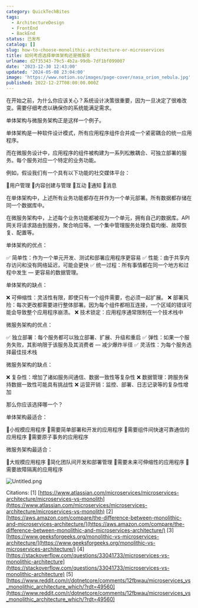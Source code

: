 ```yaml
---
category: QuickTechBites
tags:
  - ArchitectureDesign
  - FrontEnd
  - BackEnd
status: 已发布
catalog: []
slug: how-to-choose-monolithic-architecture-or-microservices
title: 如何考虑选择单体架构还是微服务
urlname: d2f35343-79c5-4b2a-99db-7df1bf099007
date: '2023-12-30 12:43:00'
updated: '2024-05-08 23:04:00'
image: 'https://www.notion.so/images/page-cover/nasa_orion_nebula.jpg'
published: 2022-12-27T08:00:00.000Z
---
```


在开始之前，为什么你应该关心？系统设计决策很重要，因为一旦决定了很难改变。需要仔细考虑以确保你的系统能满足需求。


单体架构与微服务架构正是这样一个例子。


单体架构是一种软件设计模式，所有应用程序组件合并成一个紧密耦合的统一应用程序。


而在微服务设计中，应用程序的组件被构建为一系列松散耦合、可独立部署的服务。每个服务对应一个特定的业务功能。


例如，假设我们有一个具有以下功能的社交媒体平台：


🔸用户管理
🔸内容创建与管理
🔸互动
🔸通知
🔸消息


在单体架构中，上述所有业务功能都存在并作为一个单元部署。所有数据都存储在同一个数据库中。


在微服务架构中，上述每个业务功能都被视为一个单元，拥有自己的数据库。API 网关将请求路由到服务，聚合响应等。一个集中管理服务处理负载均衡、故障恢复、配置等。


单体架构的优点：


✅ 简单性：作为一个单元开发、测试和部署应用程序更容易
✅ 性能：由于共享内存访问和没有网络延迟，可能会更快
✅ 统一过程：所有事情都在同一个地方和过程中发生 — 更容易的数据管理。


单体架构的缺点：


❌ 可伸缩性：灵活性有限，即使只有一个组件需要，也必须一起扩展。
❌ 部署风险：每次更改都需要进行整体部署。因为每个组件都相互连接，一个区域的错误可能会导致整个应用程序崩溃。
❌ 技术锁定：应用程序通常限制在一个技术栈中


微服务架构的优点：


✅ 独立部署：每个服务都可以独立部署、扩展、升级和重启
✅ 弹性：如果一个服务失败，其影响限于该服务及其消费者 — 减少爆炸半径
✅ 灵活性：为每个服务选择最佳技术栈


微服务架构的缺点：


❌ 复杂性：增加了诸如服务间通信、数据一致性等复杂性
❌ 数据管理：跨服务保持数据一致性可能具有挑战性
❌ 运营开销：监控、部署、日志记录等的复杂性增加


那么你应该选择哪一个？


单体架构最适合：


🔹小规模应用程序
🔹需要简单部署和开发的应用程序
🔹需要组件间快速可靠通信的应用程序
🔹需要原子事务的应用程序


微服务架构最适合：


🔸大规模应用程序
🔸简化团队间开发和部署管理
🔸需要未来可伸缩性的应用程序
🔸需要故障隔离的应用程序


![Untitled.png](https://prod-files-secure.s3.us-west-2.amazonaws.com/5d24fe63-e567-4804-86f9-9fdc62e13082/8d149051-cc00-4198-a3d7-e00805eb8f9e/Untitled.png?X-Amz-Algorithm=AWS4-HMAC-SHA256&X-Amz-Content-Sha256=UNSIGNED-PAYLOAD&X-Amz-Credential=ASIAZI2LB466TV3NT3MJ%2F20250209%2Fus-west-2%2Fs3%2Faws4_request&X-Amz-Date=20250209T053458Z&X-Amz-Expires=3600&X-Amz-Security-Token=IQoJb3JpZ2luX2VjEIT%2F%2F%2F%2F%2F%2F%2F%2F%2F%2FwEaCXVzLXdlc3QtMiJGMEQCIAS9O70qUZgTCUupui0fqBm7CvtMdRoL4sVrcP2UNTqmAiBDzRNGEK8ZtJT4h3b2HBWeOdFL4B%2Bh4LOgpbM1rqrBbSqIBAic%2F%2F%2F%2F%2F%2F%2F%2F%2F%2F8BEAAaDDYzNzQyMzE4MzgwNSIMShGdjU0ffNkfYI1fKtwDFwf4vv%2FJPg2K%2B2HD1iBEM3FwjWVV8zAm8Lv53vSDnJ1RLzl%2BPN8Xeq6F9yy6pxCfGosyybN1qq4rATDD65wwjzKLFsuMyPpWbrsF2Wo8KpsVcj9jX5XFSclSHPYZ5UU5CqzaM5qDQ6wlaL%2FBkJ97%2B%2BnWus4nhn2ze6Q3lHEdsJdWndsNFsyI11WUfLQ%2FYCiTg5TBolkibQejsIClxngnQBY0W5bw%2FNWdSXJ3WaAw0SsxCExF6PfKr1tU1T%2BS7kSVjU7wzOG2ud2dJmLxbTjyb9snsYMDsmwXLG9gpmEDeSWFP6MZQQoGu7xgiYYGmiVHko66Rfn5YF6x7jyOwhpaC5uzfR9fIgNzBWwwa%2BfL%2Bt4S4UnhR28JtaP7rEWxG61WEkJ4BkLDq9MbSJfqTN8TnwHdqnbm%2BzhbokvANzfj%2FF9AndUq10E8BfTUoStdSMy2daMiSwcKpxkZPF6tDddmd97dB252VZuCtmijnTZsYidPfXZY97Qh%2BpCwapbubnhbc9OnIsji3rA55z20n7E8nAGeFq8VA6e%2Fl%2F7Fu6H3Ea9m3a57Fs%2FKyxpThgwAeTR%2B%2FoCX80K7evfzX28rbq5j0oLiQU5sW73VKlJsPHwwzsEqMHOtFiM%2FHGMNlH0wsr2gvQY6pgH3GNFIvwOgI3gE9kPLvuNZKsh033eiMufm58GX2XaASNOrLne4STXQdtW3dVp4FtqkF2AEw%2FjdCruhdc%2F%2FYIvifdY22S4JZNzEcoj4LrX%2FxS1u7c8eNdb0XpiNAKLnjQd%2FgBMnNwfn8Rb6k4%2F6JFRIfq%2FsiGKFHTgj3EI0LDHCW0o5jhcDjABZEguozXZZ%2BVByXJcTBYDQE8QYMC5VJd48gppASbL0&X-Amz-Signature=f73761462f2fe5b9fcec7688d83bac2ad74a54f9fc5b1a79a4ac94b9929846c2&X-Amz-SignedHeaders=host&x-id=GetObject)


Citations:
[1] [https://www.atlassian.com/microservices/microservices-architecture/microservices-vs-monolith](https://www.atlassian.com/microservices/microservices-architecture/microservices-vs-monolith)
[2] [https://aws.amazon.com/compare/the-difference-between-monolithic-and-microservices-architecture/](https://aws.amazon.com/compare/the-difference-between-monolithic-and-microservices-architecture/)
[3] [https://www.geeksforgeeks.org/monolithic-vs-microservices-architecture/](https://www.geeksforgeeks.org/monolithic-vs-microservices-architecture/)
[4] [https://stackoverflow.com/questions/33041733/microservices-vs-monolithic-architecture](https://stackoverflow.com/questions/33041733/microservices-vs-monolithic-architecture)
[5] [https://www.reddit.com/r/dotnetcore/comments/12fbwau/microservices_vs_monolithic_architecture_which/?rdt=49560](https://www.reddit.com/r/dotnetcore/comments/12fbwau/microservices_vs_monolithic_architecture_which/?rdt=49560)

